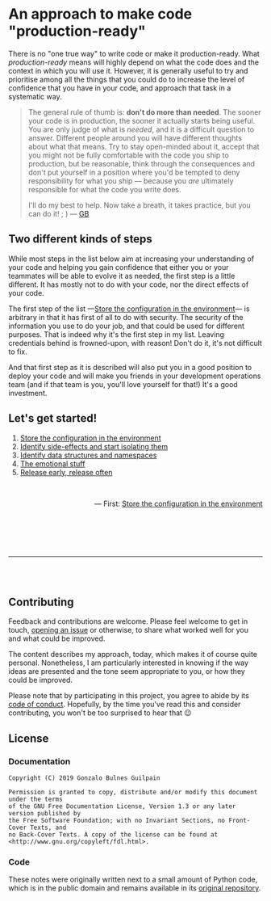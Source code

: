 An approach to make code "production-ready"
===========================================

There is no "one true way" to write code or make it production-ready. What _production-ready_ means will highly depend on what the code does and the context in which you will use it. However, it is generally useful to try and prioritise among all the things that you could do to increase the level of confidence that you have in your code, and approach that task in a systematic way.

> The general rule of thumb is: **don't do more than needed**. The sooner your code is in production, the sooner it actually starts being useful. You are only judge of what is _needed_, and it is a difficult question to answer. Different people around you will have different thoughts about what that means. Try to stay open-minded about it, accept that you might not be fully comfortable with the code you ship to production, but be reasonable, think through the consequences and don't put yourself in a position where you'd be tempted to deny responsibility for what you ship — because you _are_ ultimately responsible for what the code you write does.
>
> I'll do my best to help. Now take a breath, it takes practice, but you can do it! ; ) — [GB](https://github.com/gonzalo-bulnes)

Two different kinds of steps
----------------------------

While most steps in the list below aim at increasing your understanding of your code and helping you gain confidence that either you or your teammates will be able to evolve it as needed, the first step is a little different. It has mostly not to do with your code, nor the direct effects of your code.

The first step of the list —[Store the configuration in the environment][config]— is arbitrary in that it has first of all to do with security. The security of the information you use to do your job, and that could be used for different purposes. That is indeed why it's the first step in my list. Leaving credentials behind is frowned-upon, with reason! Don't do it, it's not difficult to fix.

And that first step as it is described will also put you in a good position to deploy your code and will make you friends in your development operations team (and if that team is you, you'll love yourself for that!) It's a good investment.

Let's get started!
------------------

  [config]: ./store_config_in_the_environment.md
  [side-effects]: ./identify_and_start_isolating_side_effects.md
  [data]: ./identify_data_structures.md
  [emotions]: ./the_emotional_stuff.md
  [release]: ./release_early_release_often.md

1. [Store the configuration in the environment][config]
1. [Identify side-effects and start isolating them][side-effects]
1. [Identify data structures and namespaces][data]
1. [The emotional stuff][emotions]
1. [Release early, release often][release]


<br/>
<p align="right">— First: <a href="./store_config_in_the_environment.md">Store the configuration in the environment</a></p>


<br><br><br><br>

----

<br><br>

Contributing
------------

Feedback and contributions are welcome. Please feel welcome to get in touch, [opening an issue](https://github.com/gonzalo-bulnes/production-ready/issues) or otherwise, to share what worked well for you and what could be improved.

The content describes my approach, today, which makes it of course quite personal. Nonetheless, I am particularly interested in knowing if the way ideas are presented and the tone seem appropriate to you, or how they could be improved.

Please note that by participating in this project, you agree to abide by its [code of conduct]. Hopefully, by the time you've read this and consider contributing, you won't be too surprised to hear that 😉

  [code of conduct]: ./CODE_OF_CONDUCT.md

License
-------

### Documentation

    Copyright (C) 2019 Gonzalo Bulnes Guilpain

    Permission is granted to copy, distribute and/or modify this document under the terms
    of the GNU Free Documentation License, Version 1.3 or any later version published by
    the Free Software Foundation; with no Invariant Sections, no Front-Cover Texts, and
    no Back-Cover Texts. A copy of the license can be found at
    <http://www.gnu.org/copyleft/fdl.html>.

### Code

These notes were originally written next to a small amount of Python code, which is in the public domain and remains available in its [original repository](https://github.com/gonzalo-bulnes/kata-python-web-app).
